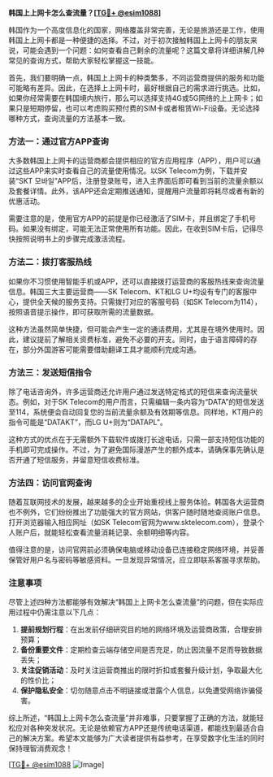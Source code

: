 **韩国上上网卡怎么查流量？[[TG💪+ @esim1088](https://t.me/s/esim1088)]**

韩国作为一个高度信息化的国家，网络覆盖非常完善，无论是旅游还是工作，使用韩国上上网卡都是一种便捷的选择。不过，对于初次接触韩国上上网卡的朋友来说，可能会遇到一个问题：如何查看自己剩余的流量呢？这篇文章将详细讲解几种常见的查询方式，帮助大家轻松掌握这一技能。

首先，我们要明确一点，韩国上上网卡的种类繁多，不同运营商提供的服务和功能可能略有差异。因此，在选择上上网卡时，最好根据自己的需求进行挑选。比如，如果你经常需要在韩国境内旅行，那么可以选择支持4G或5G网络的上上网卡；如果只是短期停留，也可以考虑购买预付费的SIM卡或者租赁Wi-Fi设备。无论选择哪种方式，查询流量的方法基本一致。

### 方法一：通过官方APP查询

大多数韩国上上网卡的运营商都会提供相应的官方应用程序（APP），用户可以通过这些APP来实时查看自己的流量使用情况。以SK Telecom为例，下载并安装“SKT 모바일”APP后，注册登录账号，进入主界面后即可看到当前的流量余额以及套餐详情。此外，该APP还会定期推送通知，提醒用户流量即将耗尽或者有新的优惠活动。

需要注意的是，使用官方APP的前提是你已经激活了SIM卡，并且绑定了手机号码。如果没有绑定，可能无法正常使用所有功能。因此，在收到SIM卡后，记得尽快按照说明书上的步骤完成激活流程。

### 方法二：拨打客服热线

如果你不习惯使用智能手机或APP，还可以直接拨打运营商的客服热线来查询流量信息。韩国三大主要运营商——SK Telecom、KT和LG U+均设有专门的客服中心，提供全天候的服务支持。只需拨打对应的客服号码（如SK Telecom为114），按照语音提示操作，即可获取所需的流量数据。

这种方法虽然简单快捷，但可能会产生一定的通话费用，尤其是在境外使用时。因此，建议提前了解相关资费标准，避免不必要的开支。同时，由于语言障碍的存在，部分外国游客可能需要借助翻译工具才能顺利完成沟通。

### 方法三：发送短信指令

除了电话咨询外，许多运营商还允许用户通过发送特定格式的短信来查询流量状态。例如，对于SK Telecom的用户而言，只需编辑一条内容为“DATA”的短信发送至114，系统便会自动回复您的当前流量余额及有效期等信息。同样地，KT用户的指令可能是“DATAKT”，而LG U+则为“DATAPL”。

这种方式的优点在于无需额外下载软件或拨打长途电话，只需一部支持短信功能的手机即可完成操作。不过，为了避免国际漫游产生的额外成本，请确保事先确认是否开通了短信服务，并留意短信收费标准。

### 方法四：访问官网查询

随着互联网技术的发展，越来越多的企业开始重视线上服务体验。韩国各大运营商也不例外，它们纷纷推出了功能强大的官方网站，供客户随时随地查阅账户信息。打开浏览器输入相应网址（如SK Telecom官网为www.sktelecom.com），登录个人账户后，就能轻松查看流量消耗记录、余额明细等内容。

值得注意的是，访问官网前必须确保电脑或移动设备已连接稳定网络环境，并妥善保管好用户名与密码等敏感资料。一旦发现异常情况，应立即联系客服寻求帮助。

### 注意事项

尽管上述四种方法都能够有效解决“韩国上上网卡怎么查流量”的问题，但在实际应用过程中仍需注意以下几点：

1. **提前规划行程**：在出发前仔细研究目的地的网络环境及运营商政策，合理安排预算；
2. **备份重要文件**：定期检查云端存储空间是否充足，防止因流量不足而导致数据丢失；
3. **关注促销活动**：及时关注运营商推出的限时折扣或套餐升级计划，争取最大化的性价比；
4. **保护隐私安全**：切勿随意点击不明链接或泄露个人信息，以免遭受网络诈骗侵害。

综上所述，“韩国上上网卡怎么查流量”并非难事，只要掌握了正确的方法，就能轻松应对各种突发状况。无论是依赖官方APP还是传统电话渠道，都能找到最适合自己的解决方案。希望本文能够为广大读者提供有益参考，在享受数字化生活的同时保持理智消费观念！

[[TG💪+ @esim1088](https://t.me/s/esim1088) ![Image](https://i.postimg.cc/4NQfJmqS/Snipaste-2025-05-13-00-14-12.png)]